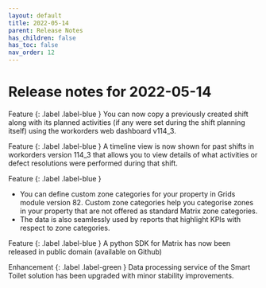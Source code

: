 ```yaml
---
layout: default
title: 2022-05-14
parent: Release Notes
has_children: false
has_toc: false
nav_order: 12
---
```


# Release notes for 2022-05-14

Feature
{: .label .label-blue }
You can now copy a previously created shift along with its planned activities (if any were set during the shift planning itself) using the workorders web dashboard v114_3.

Feature
{: .label .label-blue }
A timeline view is now shown for past shifts in workorders version 114_3 that allows you to view details of what activities or defect resolutions were performed during that shift.

Feature
{: .label .label-blue }
- You can define custom zone categories for your property in Grids module version 82. Custom zone categories help you categorise zones in your property that are not offered as standard Matrix zone categories. 
- The data is also seamlessly used by reports that highlight KPIs with respect to zone categories.

Feature
{: .label .label-blue }
A python SDK for Matrix has now been released in public domain (available on Github)

Enhancement {: .label .label-green }
Data processing service of the Smart Toilet solution has been upgraded with minor stability improvements.
